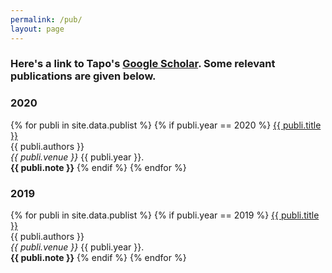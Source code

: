 ```yaml
---
permalink: /pub/
layout: page
---
```



### Here's a link to Tapo's [Google Scholar](https://scholar.google.com/citations?user=X1zsXTgAAAAJ&hl=en&oi=ao). Some relevant publications are given below.

<h3>2020</h3>

{% for publi in site.data.publist %}
{% if publi.year == 2020 %}
  <a href="{{ publi.link.url }}">{{ publi.title }}</a> <br />
  {{ publi.authors }}<br />
  <em>{{ publi.venue }}</em>&nbsp;{{ publi.year }}.<br />
  <strong>{{ publi.note }}</strong>
{% endif %}
{% endfor %}

<h3>2019</h3>

{% for publi in site.data.publist %}
{% if publi.year == 2019 %}
  <a href="{{ publi.link.url }}">{{ publi.title }}</a> <br />
  {{ publi.authors }}<br />
  <em>{{ publi.venue }}</em>&nbsp;{{ publi.year }}.<br />
  <strong>{{ publi.note }}</strong>
{% endif %}
{% endfor %}
